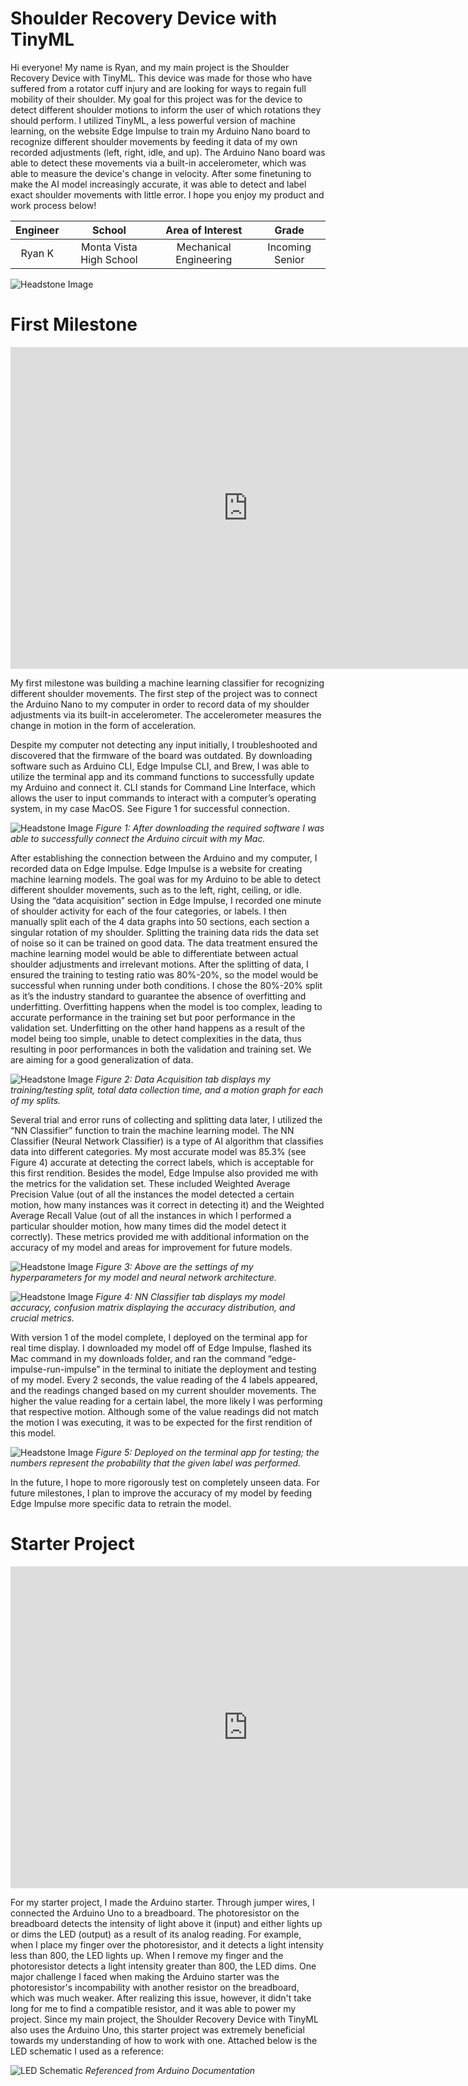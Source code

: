 # Shoulder Recovery Device with TinyML
Hi everyone! My name is Ryan, and my main project is the Shoulder Recovery Device with TinyML. This device was made for those who have suffered from a rotator cuff injury and are looking for ways to regain full mobility of their shoulder. My goal for this project was for the device to detect different shoulder motions to inform the user of which rotations they should perform. I utilized TinyML, a less powerful version of machine learning, on the website Edge Impulse to train my Arduino Nano board to recognize different shoulder movements by feeding it data of my own recorded adjustments (left, right, idle, and up). The Arduino Nano board was able to detect these movements via a built-in accelerometer, which was able to measure the device's change in velocity. After some finetuning to make the AI model increasingly accurate, it was able to detect and label exact shoulder movements with little error. I hope you enjoy my product and work process below! 

<!--- Replace this text with a brief description (2-3 sentences) of your project. This description should draw the reader in and make them interested in what you've built. You can include what the biggest challenges, takeaways, and triumphs from completing the project were. As you complete your portfolio, remember your audience is less familiar than you are with all that your project entails! -->

| **Engineer** | **School** | **Area of Interest** | **Grade** |
|:--:|:--:|:--:|:--:|
| Ryan K | Monta Vista High School | Mechanical Engineering | Incoming Senior

![Headstone Image](Ryan_K(1).png) 

  
<!--- # Final Milestone

**Don't forget to replace the text below with the embedding for your milestone video. Go to Youtube, click Share -> Embed, and copy and paste the code to replace what's below.**

<iframe width="560" height="315" src="https://www.youtube.com/embed/F7M7imOVGug" title="YouTube video player" frameborder="0" allow="accelerometer; autoplay; clipboard-write; encrypted-media; gyroscope; picture-in-picture; web-share" allowfullscreen></iframe>

For your final milestone, explain the outcome of your project. Key details to include are:
- What you've accomplished since your previous milestone
- What your biggest challenges and triumphs were at BSE
- A summary of key topics you learned about
- What you hope to learn in the future after everything you've learned at BSE



# Second Milestone

**Don't forget to replace the text below with the embedding for your milestone video. Go to Youtube, click Share -> Embed, and copy and paste the code to replace what's below.**

<iframe width="560" height="315" src="https://www.youtube.com/embed/y3VAmNlER5Y" title="YouTube video player" frameborder="0" allow="accelerometer; autoplay; clipboard-write; encrypted-media; gyroscope; picture-in-picture; web-share" allowfullscreen></iframe>

For your second milestone, explain what you've worked on since your previous milestone. You can highlight:
- Technical details of what you've accomplished and how they contribute to the final goal
- What has been surprising about the project so far
- Previous challenges you faced that you overcame
- What needs to be completed before your final milestone -->

  

# First Milestone

<iframe width="760" height="515" src="https://www.youtube.com/embed/R3pcYBH-bYE?si=uMvKYr8TdHccgHL5" title="YouTube video player" frameborder="0" allow="accelerometer; autoplay; clipboard-write; encrypted-media; gyroscope; picture-in-picture; web-share" referrerpolicy="strict-origin-when-cross-origin" allowfullscreen></iframe>

My first milestone was building a machine learning classifier for recognizing different shoulder movements. The first step of the project was to connect the Arduino Nano to my computer in order to record data of my shoulder adjustments via its built-in accelerometer. The accelerometer measures the change in motion in the form of acceleration. 

Despite my computer not detecting any input initially, I troubleshooted and discovered that the firmware of the board was outdated. By downloading software such as Arduino CLI, Edge Impulse CLI, and Brew, I was able to utilize the terminal app and its command functions to successfully update my Arduino and connect it. CLI stands for Command Line Interface, which allows the user to input commands to interact with a computer’s operating system, in my case MacOS. See Figure 1 for successful connection. 

![Headstone Image](Figure1.png) 
*Figure 1: After downloading the required software I was able to successfully connect the Arduino circuit with my Mac.*

After establishing the connection between the Arduino and my computer, I recorded data on Edge Impulse. Edge Impulse is a website for creating machine learning models. The goal was for my Arduino to be able to detect different shoulder movements, such as to the left, right, ceiling, or idle. Using the “data acquisition” section in Edge Impulse, I recorded one minute of shoulder activity for each of the four categories, or labels. I then manually split each of the 4 data graphs into 50 sections, each section a singular rotation of my shoulder. Splitting the training data rids the data set of noise so it can be trained on good data. The data treatment ensured the machine learning model would be able to differentiate between actual shoulder adjustments and irrelevant motions. After the splitting of data, I ensured the training to testing ratio was 80%-20%, so the model would be successful when running under both conditions. I chose the 80%-20% split as it’s the industry standard to guarantee the absence of overfitting and underfitting. Overfitting happens when the model is too complex, leading to accurate performance in the training set but poor performance in the validation set. Underfitting on the other hand happens as a result of the model being too simple, unable to detect complexities in the data, thus resulting in poor performances in both the validation and training set. We are aiming for a good generalization of data. 

![Headstone Image](Figure2.png) 
*Figure 2: Data Acquisition tab displays my training/testing split, total data collection time, and a motion graph for each of my splits.*

Several trial and error runs of collecting and splitting data later, I utilized the “NN Classifier” function to train the machine learning model. The NN Classifier (Neural Network Classifier) is a type of AI algorithm that classifies data into different categories. My most accurate model was 85.3% (see Figure 4) accurate at detecting the correct labels, which is acceptable for this first rendition. Besides the model, Edge Impulse also provided me with the metrics for the validation set. These included Weighted Average Precision Value (out of all the instances the model detected a certain motion, how many instances was it correct in detecting it) and the Weighted Average Recall Value (out of all the instances in which I performed a particular shoulder motion, how many times did the model detect it correctly). These metrics provided me with additional information on the accuracy of my model and areas for improvement for future models. 

![Headstone Image](Figure3.png) 
*Figure 3: Above are the settings of my hyperparameters for my model and neural network architecture.*

![Headstone Image](Figure4.png) 
*Figure 4: NN Classifier tab displays my model accuracy, confusion matrix displaying the accuracy distribution, and crucial metrics.*

With version 1 of the model complete, I deployed on the terminal app for real time display. I downloaded my model off of Edge Impulse, flashed its Mac command in my downloads folder, and ran the command “edge-impulse-run-impulse” in the terminal to initiate the deployment and testing of my model. Every 2 seconds, the value reading of the 4 labels appeared, and the readings changed based on my current shoulder movements. The higher the value reading for a certain label, the more likely I was performing that respective motion. Although some of the value readings did not match the motion I was executing, it was to be expected for the first rendition of this model. 

![Headstone Image](Figure5.png) 
*Figure 5: Deployed on the terminal app for testing; the numbers represent the probability that the given label was performed.* 

In the future, I hope to more rigorously test on completely unseen data. For future milestones, I plan to improve the accuracy of my model by feeding Edge Impulse more specific data to retrain the model. 



# Starter Project

<iframe width="760" height="515" src="https://www.youtube.com/embed/3rn7nXZq_ys?si=nwHj_II8YJuKPDbz" title="YouTube video player" frameborder="0" allow="accelerometer; autoplay; clipboard-write; encrypted-media; gyroscope; picture-in-picture; web-share" referrerpolicy="strict-origin-when-cross-origin" allowfullscreen></iframe>

For my starter project, I made the Arduino starter. Through jumper wires, I connected the Arduino Uno to a breadboard. The photoresistor on the breadboard detects the intensity of light above it (input) and either lights up or dims the LED (output) as a result of its analog reading. For example, when I place my finger over the photoresistor, and it detects a light intensity less than 800, the LED lights up. When I remove my finger and the photoresistor detects a light intensity greater than 800, the LED dims. One major challenge I faced when making the Arduino starter was the photoresistor's incompability with another resistor on the breadboard, which was much weaker. After realizing this issue, however, it didn't take long for me to find a compatible resistor, and it was able to power my project. Since my main project, the Shoulder Recovery Device with TinyML also uses the Arduino Uno, this starter project was extremely beneficial towards my understanding of how to work with one. Attached below is the LED schematic I used as a reference: 

![LED Schematic](circuit.png)
*Referenced from Arduino Documentation*

<!--- # Schematics 
Here's where you'll put images of your schematics. [Tinkercad](https://www.tinkercad.com/blog/official-guide-to-tinkercad-circuits) and [Fritzing](https://fritzing.org/learning/) are both great resoruces to create professional schematic diagrams, though BSE recommends Tinkercad becuase it can be done easily and for free in the browser. -->

<!--- # Code
Here's where you'll put your code. The syntax below places it into a block of code. Follow the guide [here]([url](https://www.markdownguide.org/extended-syntax/)) to learn how to customize it to your project needs.  -->

<!--- ```c++ -->
<!--- void setup() {
  // put your setup code here, to run once:
  Serial.begin(9600);
  Serial.println("Hello World!");
}

void loop() {
  // put your main code here, to run repeatedly:

}
```  -->

<!--- # Bill of Materials
Here's where you'll list the parts in your project. To add more rows, just copy and paste the example rows below.
Don't forget to place the link of where to buy each component inside the quotation marks in the corresponding row after href =. Follow the guide [here]([url](https://www.markdownguide.org/extended-syntax/)) to learn how to customize this to your project needs. 

| **Part** | **Note** | **Price** | **Link** |
|:--:|:--:|:--:|:--:|
| Item Name | What the item is used for | $Price | <a href="https://www.amazon.com/Arduino-A000066-ARDUINO-UNO-R3/dp/B008GRTSV6/"> Link </a> |
| Item Name | What the item is used for | $Price | <a href="https://www.amazon.com/Arduino-A000066-ARDUINO-UNO-R3/dp/B008GRTSV6/"> Link </a> |
| Item Name | What the item is used for | $Price | <a href="https://www.amazon.com/Arduino-A000066-ARDUINO-UNO-R3/dp/B008GRTSV6/"> Link </a> | -->
